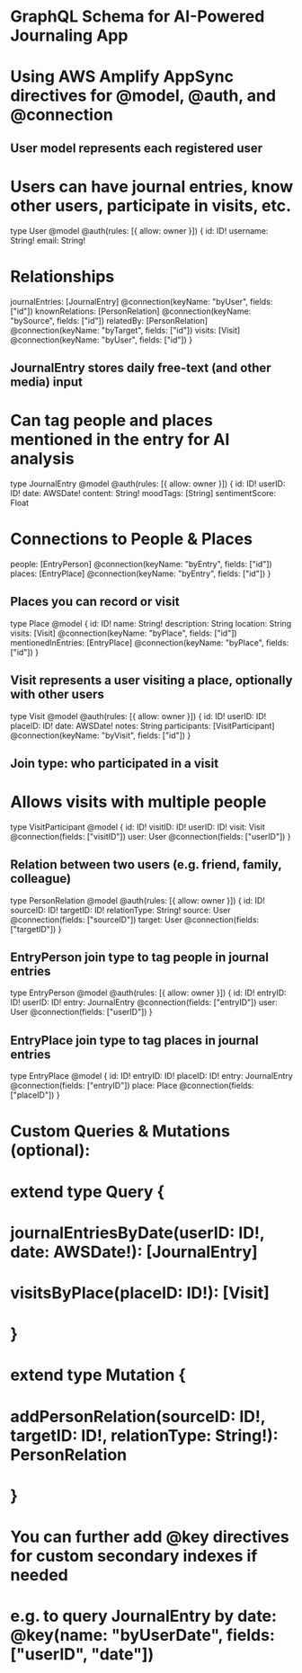 # GraphQL Schema for AI-Powered Journaling App
# Using AWS Amplify AppSync directives for @model, @auth, and @connection

## User model represents each registered user
# Users can have journal entries, know other users, participate in visits, etc.
type User @model @auth(rules: [{ allow: owner }]) {
  id: ID!
  username: String!
  email: String!
  # Relationships
  journalEntries: [JournalEntry] @connection(keyName: "byUser", fields: ["id"])
  knownRelations: [PersonRelation] @connection(keyName: "bySource", fields: ["id"])
  relatedBy: [PersonRelation] @connection(keyName: "byTarget", fields: ["id"])
  visits: [Visit] @connection(keyName: "byUser", fields: ["id"])
}

## JournalEntry stores daily free-text (and other media) input
# Can tag people and places mentioned in the entry for AI analysis
type JournalEntry @model
  @auth(rules: [{ allow: owner }]) {
  id: ID!
  userID: ID!
  date: AWSDate!
  content: String!
  moodTags: [String]
  sentimentScore: Float

  # Connections to People & Places
  people: [EntryPerson] @connection(keyName: "byEntry", fields: ["id"])
  places: [EntryPlace]  @connection(keyName: "byEntry", fields: ["id"])
}

## Places you can record or visit
type Place @model {
  id: ID!
  name: String!
  description: String
  location: String
  visits: [Visit] @connection(keyName: "byPlace", fields: ["id"])
  mentionedInEntries: [EntryPlace] @connection(keyName: "byPlace", fields: ["id"])
}

## Visit represents a user visiting a place, optionally with other users
type Visit @model
  @auth(rules: [{ allow: owner }]) {
  id: ID!
  userID: ID!
  placeID: ID!
  date: AWSDate!
  notes: String
  participants: [VisitParticipant] @connection(keyName: "byVisit", fields: ["id"])
}

## Join type: who participated in a visit
# Allows visits with multiple people
type VisitParticipant @model {
  id: ID!
  visitID: ID!
  userID: ID!
  visit: Visit  @connection(fields: ["visitID"])
  user: User    @connection(fields: ["userID"])
}

## Relation between two users (e.g. friend, family, colleague)
type PersonRelation @model
  @auth(rules: [{ allow: owner }]) {
  id: ID!
  sourceID: ID!
  targetID: ID!
  relationType: String!
  source: User @connection(fields: ["sourceID"])
  target: User @connection(fields: ["targetID"])
}

## EntryPerson join type to tag people in journal entries
type EntryPerson @model
  @auth(rules: [{ allow: owner }]) {
  id: ID!
  entryID: ID!
  userID: ID!
  entry: JournalEntry @connection(fields: ["entryID"])
  user: User         @connection(fields: ["userID"])
}

## EntryPlace join type to tag places in journal entries
type EntryPlace @model {
  id: ID!
  entryID: ID!
  placeID: ID!
  entry: JournalEntry @connection(fields: ["entryID"])
  place: Place        @connection(fields: ["placeID"])
}

# Custom Queries & Mutations (optional):
# extend type Query {
#   journalEntriesByDate(userID: ID!, date: AWSDate!): [JournalEntry]
#   visitsByPlace(placeID: ID!): [Visit]
# }

# extend type Mutation {
#   addPersonRelation(sourceID: ID!, targetID: ID!, relationType: String!): PersonRelation
# }

# You can further add @key directives for custom secondary indexes if needed
# e.g. to query JournalEntry by date: @key(name: "byUserDate", fields: ["userID", "date"])
